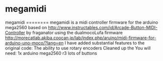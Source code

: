 megamidi
========

megamidi ========  megamidi is a midi controller firmware for the arduino mega2560 based on http://www.instructables.com/id/Arcade-Button-MIDI-Controller by fraganator using the dualmocoLufa firmware http://morecatlab.akiba.coocan.jp/lab/index.php/aruino/midi-firmware-for-arduino-uno-moco/?lang=en  I have added substantial features to the original code: The ability to use rotary encoders Cleaned up the   You will need: 1x arduino mega2560 r3 lots of buttons
